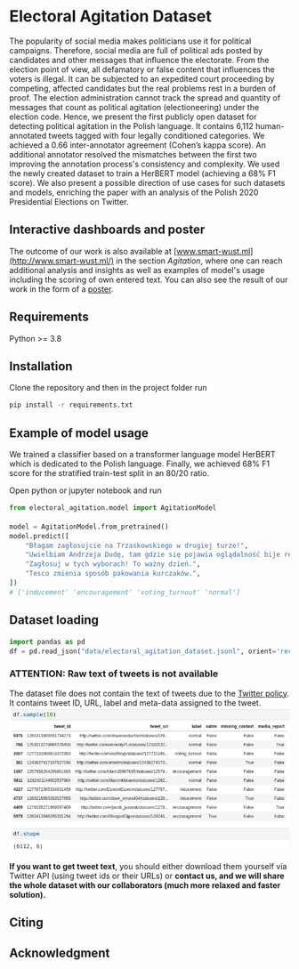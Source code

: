 # Electoral Agitation Dataset
The popularity of social media makes politicians use it for political campaigns. 
Therefore, social media are full of political ads posted by candidates and other 
messages that influence the electorate. From the election point of view, all 
defamatory or false content that influences the voters is illegal. It can be 
subjected to an expedited court proceeding by competing, affected candidates but
the real problems rest in a burden of proof. The election administration cannot 
track the spread and quantity of messages that count as political agitation 
(electioneering) under the election code. Hence, we present the first publicly 
open dataset for detecting political agitation in the Polish language. It contains
6,112 human-annotated tweets tagged with four legally conditioned categories. 
We achieved a 0.66 inter-annotator agreement (Cohen’s kappa score). An additional
annotator resolved the mismatches between the first two improving the annotation
process's consistency and complexity. We used the newly created dataset to train 
a HerBERT model (achieving a 68% F1 score). We also present a possible direction
of use cases for such datasets and models, enriching the paper with an analysis 
of the Polish 2020 Presidential Elections on Twitter.

## Interactive dashboards and poster
The outcome of our work is also available at [www.smart-wust.ml](http://www.smart-wust.ml/) in the section
*Agitation*, where one can reach additional analysis and insights as well as examples of model's
usage including the scoring of own entered text. You can also see the result of our work 
in the form of a [poster](assets/Is_agitation_flooding_social_media.pdf).

## Requirements
Python >= 3.8

## Installation
Clone the repository and then in the project folder run
```bash
pip install -r requirements.txt
```

## Example of model usage
We trained a classifier based on a transformer language model HerBERT which is dedicated 
to the Polish language. Finally, we achieved 68% F1 score for the stratified train-test 
split in an 80/20 ratio.

Open python or jupyter notebook and run

```python
from electoral_agitation.model import AgitationModel

model = AgitationModel.from_pretrained()
model.predict([
    "Błagam zagłosujcie na Trzaskowskiego w drugiej turze!",
    "Uwielbiam Andrzeja Dudę, tam gdzie się pojawia oglądalność bije rekordy.",
    "Zagłosuj w tych wyborach! To ważny dzień.",
    "Tesco zmienia sposób pakowania kurczaków.",
])
# ['inducement' 'encouragement' 'voting_turnout' 'normal']
```

## Dataset loading
```python
import pandas as pd
df = pd.read_json("data/electoral_agitation_dataset.jsonl", orient='records', lines=True, dtype='int64')
```

### ATTENTION: Raw text of tweets is not available
The dataset file does not contain the text of tweets due to the 
[Twitter policy](https://developer.twitter.com/en/developer-terms/agreement-and-policy). 
It contains tweet ID, URL, label and meta-data assigned to the tweet.
![DATASET_SAMPLE](/assets/dataset_sample.png)

**If you want to get tweet text**, you should either download them yourself via Twitter API 
(using tweet ids or their URLs) or **contact us, and we will share the whole dataset with 
our collaborators (much more relaxed and faster solution).**  

## Citing

## Acknowledgment
